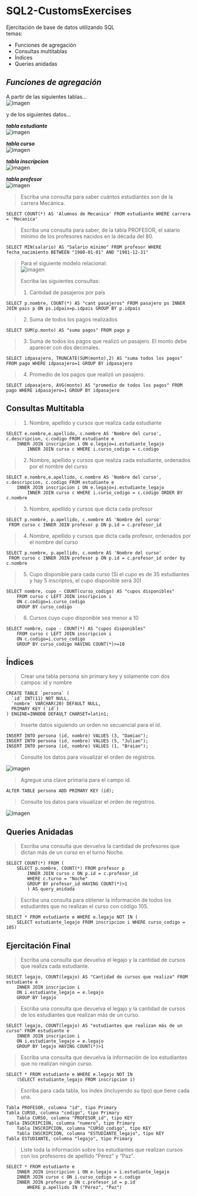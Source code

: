 # SQL2-CustomsExercises

Ejercitación de base de datos utilizando SQL  
temas: 
- Funciones de agregación
- Consultas multitablas
- Índices
- Queries anidadas

## ***Funciones de agregación***
A partir de las siguientes tablas...  
![imagen](https://user-images.githubusercontent.com/65373208/143155914-3d0c3b99-b30f-41c5-994d-471188043b91.png)  

y de los siguientes datos...

***tabla estudiante***  
![imagen](https://user-images.githubusercontent.com/65373208/143157315-20084240-59b0-4523-8a42-6c118e9c6aac.png)

***tabla curso***  
![imagen](https://user-images.githubusercontent.com/65373208/143157450-563de471-a79e-42d4-a073-a7d92b513435.png)

***tabla inscripcion***  
![imagen](https://user-images.githubusercontent.com/65373208/143157492-c86e45b2-cae7-46c9-b660-d1b8aa874219.png)

***tabla profesor***  
![imagen](https://user-images.githubusercontent.com/65373208/143157613-3cadc296-fad2-443f-92e0-9295d6715bc8.png)

> Escriba una consulta para saber cuántos estudiantes son de la carrera Mecánica.
```
SELECT COUNT(*) AS 'Alumnos de Mecanica' FROM estudiante WHERE carrera = 'Mecanica'
```

> Escriba una consulta para saber, de la tabla PROFESOR, el salario mínimo de los profesores nacidos en la década del 80.
```
SELECT MIN(salario) AS "Salario mínimo" FROM profesor WHERE fecha_nacimiento BETWEEN "1980-01-01" AND "1981-12-31"
```

>Para el siguiente modelo relacional:  
>![imagen](https://user-images.githubusercontent.com/65373208/143159916-593cc6aa-7596-422a-a662-c9f865266aa3.png)
>
> Escriba las siguientes consultas:
> 1. Cantidad de pasajeros por país
```
SELECT p.nombre, COUNT(*) AS "cant pasajeros" FROM pasajero ps INNER JOIN pais p ON ps.idpais=p.idpais GROUP BY p.idpais
```
> 2. Suma de todos los pagos realizados
```
SELECT SUM(p.monto) AS "suma pagos" FROM pago p
```
> 3. Suma de todos los pagos que realizó un pasajero. El monto debe aparecer con dos decimales.
```
SELECT idpasajero, TRUNCATE(SUM(monto),2) AS "suma todos los pagos" FROM pago WHERE idpasajero=1 GROUP BY idpasajero
```
> 4. Promedio de los pagos que realizó un pasajero.
```
SELECT idpasajero, AVG(monto) AS "promedio de todos los pagos" FROM pago WHERE idpasajero=1 GROUP BY idpasajero
```
## Consultas Multitabla

> 1. Nombre, apellido y cursos que realiza cada estudiante  
```
SELECT e.nombre,e.apellido, c.nombre AS 'Nombre del curso', c.descripcion, c.codigo FROM estudiante e 
	INNER JOIN inscripcion i ON e.legajo=i.estudiante_legajo
		INNER JOIN curso c WHERE i.curso_codigo = c.codigo
```
> 2. Nombre, apellido y cursos que realiza cada estudiante, ordenados por el nombre del curso  
```
SELECT e.nombre,e.apellido, c.nombre AS 'Nombre del curso', c.descripcion, c.codigo FROM estudiante e 
	INNER JOIN inscripcion i ON e.legajo=i.estudiante_legajo
		INNER JOIN curso c WHERE i.curso_codigo = c.codigo ORDER BY c.nombre
```
> 3. Nombre, apellido y cursos que dicta cada profesor  
```
SELECT p.nombre, p.apellido, c.nombre AS 'Nombre del curso'
 FROM curso c INNER JOIN profesor p ON p.id = c.profesor_id
```
> 4. Nombre, apellido y cursos que dicta cada profesor, ordenados por el nombre del curso  
```
SELECT p.nombre, p.apellido, c.nombre AS 'Nombre del curso'
 FROM curso c INNER JOIN profesor p ON p.id = c.profesor_id order by c.nombre
```
> 5. Cupo disponible para cada curso (Si el cupo es de 35 estudiantes y hay 5 inscriptos, el cupo disponible será 30)  
```
SELECT nombre, cupo - COUNT(curso_codigo) AS "cupos disponibles" 
	FROM curso c LEFT JOIN inscripcion i 
	ON c.codigo=i.curso_codigo
	GROUP BY curso_codigo
```
> 6. Cursos cuyo cupo disponible sea menor a 10
```
SELECT nombre, cupo - COUNT(*) AS "cupos disponibles" 
	FROM curso c LEFT JOIN inscripcion i 
	ON c.codigo=i.curso_codigo
	GROUP BY curso_codigo HAVING COUNT(*)>=10
```

## Índices

> Crear una tabla persona sin primary key y solamente con dos campos: id y nombre
```
CREATE TABLE `persona` (
  `id` INT(11) NOT NULL,
  `nombre` VARCHAR(20) DEFAULT NULL,
  PRIMARY KEY (`id`)
) ENGINE=INNODB DEFAULT CHARSET=latin1;
```
> Inserte datos siguiendo un orden no secuencial para el id.
```
INSERT INTO persona (id, nombre) VALUES (3, "Damian");
INSERT INTO persona (id, nombre) VALUES (5, "Julian");
INSERT INTO persona (id, nombre) VALUES (1, "Braian");
```
> Consulte los datos para visualizar el orden de registros.  

![imagen](https://user-images.githubusercontent.com/65373208/143690397-250d4854-487a-40b2-8488-82604677a4bb.png)  

> Agregue una clave primaria para el campo id.
```
ALTER TABLE persona ADD PRIMARY KEY (id);
```
> Consulte los datos para visualizar el orden de registros.
  
![imagen](https://user-images.githubusercontent.com/65373208/143690377-21a4b6ad-c2a2-437b-b4b8-039197779880.png)


## Queries Anidadas

> Escriba una consulta que devuelva la cantidad de profesores que dictan más de un curso en el turno Noche.
```
SELECT COUNT(*) FROM (
	SELECT p.nombre, COUNT(*) FROM profesor p 
		INNER JOIN curso c ON p.id = c.profesor_id 
		WHERE c.turno = "Noche"
		GROUP BY profesor_id HAVING COUNT(*)>1
		) AS query_anidada
```
> Escriba una consulta para obtener la información de todos los estudiantes que no realizan el curso con código 105.
```
SELECT * FROM estudiante e WHERE e.legajo NOT IN (
	SELECT estudiante_legajo FROM inscripcion i WHERE curso_codigo = 105)
```

## Ejercitación Final

> Escriba una consulta que devuelva el legajo y la cantidad de cursos que realiza cada estudiante.  
```
SELECT legajo, COUNT(legajo) AS "Cantidad de cursos que realiza" FROM estudiante e 
	INNER JOIN inscripcion i 
	ON i.estudiante_legajo = e.legajo
	GROUP BY legajo
```
> Escriba una consulta que devuelva el legajo y la cantidad de cursos de los estudiantes que realizan más de un curso.  
```
SELECT legajo, COUNT(legajo) AS "estudiantes que realizan más de un curso" FROM estudiante e 
	INNER JOIN inscripcion i 
	ON i.estudiante_legajo = e.legajo
	GROUP BY legajo HAVING COUNT(*)>1
```
> Escriba una consulta que devuelva la información de los estudiantes que no realizan ningún curso.  
```
SELECT * FROM estudiante e WHERE e.legajo NOT IN 
	(SELECT estudiante_legajo FROM inscripcion i)
```
> Escriba para cada tabla, los index (incluyendo su tipo) que tiene cada una.  
```
Tabla PROFESOR, columna "id", tipo Primary  
Tabla CURSO, columna "codigo", tipo Primary  
	Tabla CURSO, columna "PROFESOR_id", tipo KEY  
Tabla INSCRIPCION, columna "numero", tipo Primary  
	Tabla INSCRIPCION, columna "CURSO_codigo", tipo KEY  
	Tabla INSCRIPCION, columna "ESTUDIANTE_legajo", tipo KEY  
Tabla ESTUDIANTE, columna "legajo", tipo Primary
```
> Liste toda la información sobre los estudiantes que realizan cursos con los profesores de apellido “Pérez” y “Paz”.  
```
SELECT * FROM estudiante e 
	INNER JOIN inscripcion i ON e.legajo = i.estudiante_legajo
	INNER JOIN curso c ON i.curso_codigo = c.codigo
	INNER JOIN profesor p ON c.profesor_id = p.id
		WHERE p.apellido IN ("Pérez", "Paz")
```
